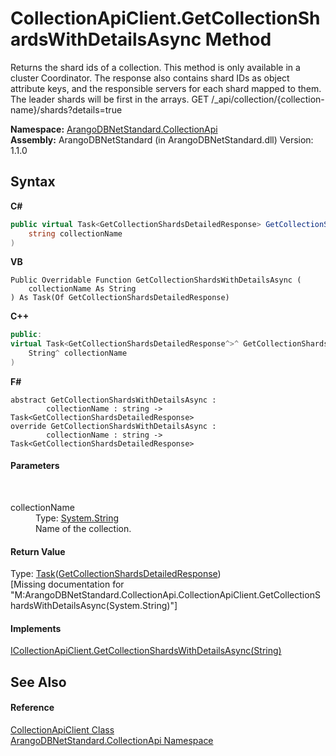 # CollectionApiClient.GetCollectionShardsWithDetailsAsync Method 
 

Returns the shard ids of a collection. This method is only available in a cluster Coordinator. The response also contains shard IDs as object attribute keys, and the responsible servers for each shard mapped to them. The leader shards will be first in the arrays. GET /_api/collection/{collection-name}/shards?details=true

**Namespace:**&nbsp;<a href="3dcc286c-06c5-3dac-bfbd-fb449b69cd48">ArangoDBNetStandard.CollectionApi</a><br />**Assembly:**&nbsp;ArangoDBNetStandard (in ArangoDBNetStandard.dll) Version: 1.1.0

## Syntax

**C#**<br />
``` C#
public virtual Task<GetCollectionShardsDetailedResponse> GetCollectionShardsWithDetailsAsync(
	string collectionName
)
```

**VB**<br />
``` VB
Public Overridable Function GetCollectionShardsWithDetailsAsync ( 
	collectionName As String
) As Task(Of GetCollectionShardsDetailedResponse)
```

**C++**<br />
``` C++
public:
virtual Task<GetCollectionShardsDetailedResponse^>^ GetCollectionShardsWithDetailsAsync(
	String^ collectionName
)
```

**F#**<br />
``` F#
abstract GetCollectionShardsWithDetailsAsync : 
        collectionName : string -> Task<GetCollectionShardsDetailedResponse> 
override GetCollectionShardsWithDetailsAsync : 
        collectionName : string -> Task<GetCollectionShardsDetailedResponse> 
```


#### Parameters
&nbsp;<dl><dt>collectionName</dt><dd>Type: <a href="https://docs.microsoft.com/dotnet/api/system.string" target="_blank" rel="noopener noreferrer">System.String</a><br />Name of the collection.</dd></dl>

#### Return Value
Type: <a href="https://docs.microsoft.com/dotnet/api/system.threading.tasks.task-1" target="_blank" rel="noopener noreferrer">Task</a>(<a href="64278451-0c2e-d8e0-f4f8-b4b1fc765128">GetCollectionShardsDetailedResponse</a>)<br />\[Missing <returns> documentation for "M:ArangoDBNetStandard.CollectionApi.CollectionApiClient.GetCollectionShardsWithDetailsAsync(System.String)"\]

#### Implements
<a href="e0c001b5-919d-9e20-f1ca-3c32de5afb9c">ICollectionApiClient.GetCollectionShardsWithDetailsAsync(String)</a><br />

## See Also


#### Reference
<a href="6ce48613-2e1c-4702-c589-43e91c706f90">CollectionApiClient Class</a><br /><a href="3dcc286c-06c5-3dac-bfbd-fb449b69cd48">ArangoDBNetStandard.CollectionApi Namespace</a><br />